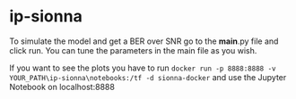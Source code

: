 # ip-sionna

To simulate the model and get a BER over SNR go to the __main__.py file and click run. You can tune the parameters in the main file as you wish.

If you want to see the plots you have to run `docker run -p 8888:8888 -v YOUR_PATH\ip-sionna\notebooks:/tf -d sionna-docker` and use the Jupyter Notebook on localhost:8888
